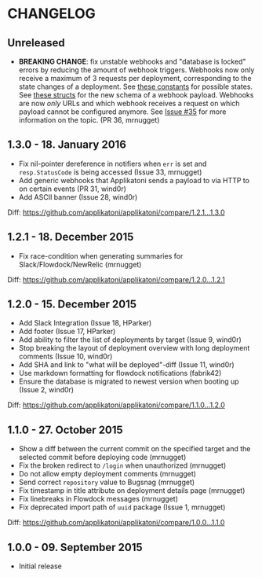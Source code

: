 # CHANGELOG

## Unreleased

* **BREAKING CHANGE**: fix unstable webhooks and "database is locked" errors by
  reducing the amount of webhook triggers. Webhooks now only receive a maximum
  of 3 requests per deployment, corresponding to the state changes of a
  deployment. See [these constants](https://github.com/applikatoni/applikatoni/blob/15d2e6b9f7c4f581ca6619e8e3015a53b541ed9a/models/deployment.go#L8-L11)
  for possible states. See [these structs](https://github.com/applikatoni/applikatoni/blob/9eeb547d140f8dcc0358b1e6f98fd36bdfe23fd6/server/webhook_notifier.go#L14-L50)
  for the new schema of a webhook payload. Webhooks are now _only_ URLs and which
  webhook receives a request on which payload cannot be configured anymore. See
  [Issue #35](https://github.com/applikatoni/applikatoni/issues/35) for more
  information on the topic. (PR 36, mrnugget)

## 1.3.0 - 18. January 2016

* Fix nil-pointer dereference in notifiers when `err` is set and
  `resp.StatusCode` is being accessed (Issue 33, mrnugget)
* Add generic webhooks that Applikatoni sends a payload to via HTTP to
  on certain events (PR 31, wind0r)
* Add ASCII banner (Issue 28, wind0r)

Diff: https://github.com/applikatoni/applikatoni/compare/1.2.1...1.3.0

## 1.2.1 - 18. December 2015

* Fix race-condition when generating summaries for Slack/Flowdock/NewRelic (mrnugget)

Diff: https://github.com/applikatoni/applikatoni/compare/1.2.0...1.2.1

## 1.2.0 - 15. December 2015

* Add Slack Integration (Issue 18, HParker)
* Add footer (Issue 17, HParker)
* Add ability to filter the list of deployments by target (Issue 9, wind0r)
* Stop breaking the layout of deployment overview with long deployment comments (Issue 10, wind0r)
* Add SHA and link to "what will be deployed"-diff (Issue 11, wind0r)
* Use markdown formatting for flowdock notifications (fabrik42)
* Ensure the database is migrated to newest version when booting up (Issue 2, wind0r)

Diff: https://github.com/applikatoni/applikatoni/compare/1.1.0...1.2.0

## 1.1.0 - 27. October 2015

* Show a diff between the current commit on the specified target and the
  selected commit before deploying code (mrnugget)
* Fix the broken redirect to `/login` when unauthorized (mrnugget)
* Do not allow empty deployment comments (mrnugget)
* Send correct `repository` value to Bugsnag (mrnugget)
* Fix timestamp in title attribute on deployment details page (mrnugget)
* Fix linebreaks in Flowdock messages (mrnugget)
* Fix deprecated import path of `uuid` package (Issue 1, mrnugget)

Diff: https://github.com/applikatoni/applikatoni/compare/1.0.0...1.1.0

## 1.0.0 - 09. September 2015

* Initial release
